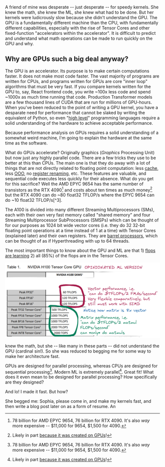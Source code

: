 A friend of mine was desperate -- just desperate -- for speedy kernels. She knew the math, she knew the ML, she knew what had to be done. But her kernels were ludicrously slow because she didn't understand the GPU. The GPU is a fundamentally different machine than the CPU, with fundamentally different capabilities, especially with the rise of Tensor Cores and other fixed-function "accelerators within the accelerator". It is difficult to predict and understand what math operations can be made to run quickly on the GPU and why.

## Why are GPUs such a big deal anyway?
The GPU is an accelerator. Its purpose is to make certain computations faster. It does not make most code faster. The vast majority of programs are written for CPUs, and programs written for GPUs are core "inner loop" algorithms that must be very fast. If you compare kernels written for the GPU to, say, React frontend code, you write ~100x less code and spend ~1000x as much time running that code<!--compare to e.g. HFT? or OS kernel?-->. Production Transformer models are a few thousand lines of CUDA that are run for millions of GPU-hours<!-- TODO: fact check this. seems likely -->. When you've been reduced to the point of writing a GPU kernel, you have a desparate need for performance that cannot be slaked by writing the equivalent of Python, so even "[high level](https://docs.nvidia.com/cuda/cuda-c-programming-guide/#cuda-a-general-purpose-parallel-computing-platform-and-programming-model#high-level%20programming%20language:~:text=C%2B%2B%20as%20a-,high%2Dlevel%20programming%20language,-.%20As%20illustrated%20by)" programming languages require a solid understanding of the hardware to achieve acceptable performance.

Because performance analysis on GPUs requires a solid understanding of a somewhat weird machine, I'm going to explain the hardware at the same time as the software.
<!-- TODO: fix this. bad -->

What do GPUs accelerate? Originally graphics (*Graphics* Processing Unit) but now just any<!--asterisk?--> highly <!--not going to explain data parallel or what exactly "parallel" means in this context, e.g. have to have same instruction pointer-->parallel code. There are a few tricks they use to be better at this than CPUs. The main one is that they do away with a lot of things<!-- better term... hardware optimizations? not quite right--> that are not directly related to floating point computation: less [cache](https://en.wikipedia.org/wiki/CPU_cache)<!--TODO: is this still true?-->, less [OOO](https://en.wikipedia.org/wiki/Out-of-order_execution), no [register renaming](https://en.wikipedia.org/wiki/Register_renaming), etc. These features are valuable, and sequential code executes less quickly for their absence. What do you get for this sacrifice? Well the AMD EPYC 9654 has the same number of transistors as the RTX 4090[^1] and costs about ten times as much money[^2] but the RTX 4090 can do ~80 float32 TFLOP/s<!-- TODO: citation --> where the EPYC 9654 can do ~10 float32 TFLOP/s[^3].<!--This is even more extreme if we include Tensor Cores, which bring the 4090 up to ~350 TFLOP/s.-->

<!--citation for AMD EPYC: https://www.hpcwire.com/2022/11/10/amds-4th-gen-epyc-genoa-96-5nm-cores-across-12-compute-chiplets/#:~:text=provides%205.376%20teraflops%20of%20peak%20double%2Dprecision%20performance%20running%20at%20max%20boost%20frequency%20of%203.5%20GHz . It's a shitty citation but nothing talks about its single-precision performance. Seems unlikely, if that's true, to be >2x its double precision performance. -->

<!--
This explanation is true and all we need to know to understand *this* kernel, but it leaves out arguably the most important part of modern GPUs which is the Tensor Cores. Tensor cores are special hardware inside NVIDIA GPUs for doing matrix multiplies.<!--TODO: add citation that they're not systolic arrays, just for fun-->



The A100 is divided into many different Streaming Multiprocessors (SMs), each with their own very fast memory called "shared memory" and four Streaming Multiprocessor SubProcessors (SMSPs) which can be thought of for our purposes as 1024 bit wide vector cores (i.e. they do 32 32-bit floating point operations at a time instead of 1 at a time) with Tensor Cores (explained later) and their own registers. They are [barrel processors](https://en.wikipedia.org/wiki/Barrel_processor), which can be thought of as if Hyperthreading with up to 64 threads.

<!-- BARREL PROCESSING IS GOOD BECAUSE IT'S LIKE *AWESOME* HYPERTHREADING AND WE DON'T CARE ABOUT ST PERFORMANCE -->
<!-- REGISTERS MUCH MORE IMPORTANT BECAUSE NO CACHE, SO REGISTERS BIGGER DEAL. ALSO NO REGISTER RENAMING -->
<!-- zen4 has something like 4kb of registers per core? --https://chipsandcheese.com/2022/11/05/amds-zen-4-part-1-frontend-and-execution-engine/ 224 "integer registers" (8 byte?) + 192 "fp registers" (also 8 byte?) ~= 4kb -->

<!-- i should do a redux of Justin Lebar's CPU vs GPU thing and I should say: here's what CPU can do. Here's what GPU can do. Here's what tensor cores can do. -->

<!-- Not going to explain conditional execution, not going to explain what a block is -->

<!-- -->
<!-- TODO: one sentence explanation of what a kernel is, like justin lebar's "data processing step" -->

The most important things to know about the GPU and ML are that 1) [flops are learning](https://twitter.com/jekbradbury) 2) all (85%) of the flops are in the Tensor Cores.

![opinionated h100 datasheet](./h100.png)

 knew the math, but she -- like many in these parts -- did not understand the GPU (cardinal sin!). So she was reduced to begging me for some way to make her architecture fast.


GPUs are designed for parallel processing, whereas CPUs are designed for sequential <!-- better word than sequential --> processing[^1]. Modern ML is extremely parallel[^2]. Great fit! What does it even mean to be designed for parallel processing? How specifically are they designed?

And lo! I made it fast. But how?


 She begged me: Sophia, please come in, and make my kernels fast, and then write a blog post later on as a form of resume. An

[^1]: 78 billion for AMD EPYC 9654, 76 billion for RTX 4090. It's also *way* more expensive -- $11,000 for 9654, $1,500 for 4090.

[^1]: blah blah blah SMT blah blah blah SIMD blah blah blah
[^2]: Likely in part [because it was created on GPUs](https://arxiv.org/abs/2009.06489)!
